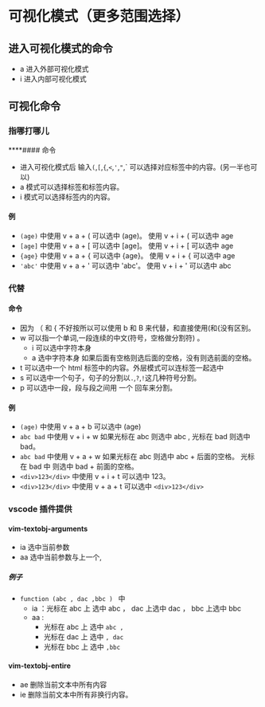 # 可视化模式（更多范围选择）
## 进入可视化模式的命令
- a 进入外部可视化模式
- i 进入内部可视化模式

## 可视化命令
### 指哪打哪儿
****#### 命令
- 进入可视化模式后 输入`(`,`[`,`{`,`<`,`'`,`"`,` 可以选择对应标签中的内容。(另一半也可以)
- a 模式可以选择标签和标签内容。
- i 模式可以选择标签内的内容。
#### 例
- `(age)` 中使用 v + a + ( 可以选中 (age)。 使用 v + i + ( 可以选中 age
- `[age]` 中使用 v + a + [ 可以选中 [age]。 使用 v + i + [ 可以选中 age
- `{age}` 中使用 v + a + { 可以选中 {age}。 使用 v + i + { 可以选中 age
- `'abc'` 中使用 v + a + ' 可以选中 'abc'。 使用 v + i + ' 可以选中 abc
### 代替
#### 命令
- 因为 （ 和 { 不好按所以可以使用 b 和 B 来代替，和直接使用(和{没有区别。
- w 可以指一个单词,一段连续的中文(符号，空格做分割符) 。
  - i 可以选中字符本身
  - a 选中字符本身 如果后面有空格则选后面的空格，没有则选前面的空格。
- t 可以选中一个 html 标签中的内容。外层模式可以连标签一起选中
- s 可以选中一个句子，句子的分割以`.`,`?`,`!`这几种符号分割。
- p 可以选中一段，段与段之间用 一个 回车来分割。
#### 例
- `(age)` 中使用 v + a + b 可以选中 (age)
- `abc bad` 中使用 v + i + w 如果光标在 abc 则选中 abc , 光标在 bad 则选中 bad。
- `abc bad` 中使用 v + a + w 如果光标在 abc 则选中 abc + 后面的空格。 光标在 bad 中 则选中 bad + 前面的空格。
- `<div>123</div>` 中使用 v + i + t 可以选中 123。
- `<div>123</div>` 中使用 v + a + t 可以选中 `<div>123</div>` 
### vscode 插件提供
#### vim-textobj-arguments
- ia 选中当前参数
- aa 选中当前参数与上一个,
##### 例子
- `function (abc , dac ,bbc ) ` 中 
  - ia ：光标在 abc 上 选中 abc ， dac 上选中 dac ， bbc 上选中 bbc
  - aa : 
    - 光标在 abc 上 选中 `abc , ` 
    - 光标在 dac 上 选中 `, dac `
    - 光标在 bbc 上 选中 `,bbc `
#### vim-textobj-entire
- ae 删除当前文本中所有内容
- ie 删除当前文本中所有非换行内容。